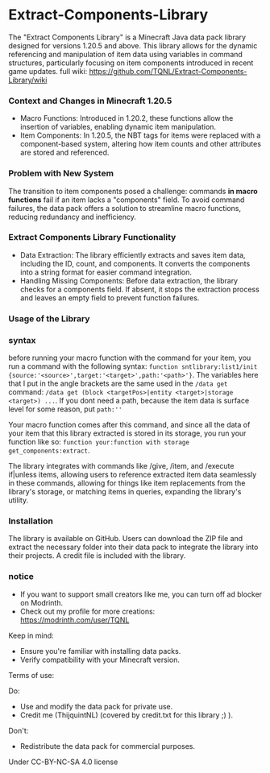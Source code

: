 # Extract-Components-Library
The "Extract Components Library" is a Minecraft Java data pack library designed for versions 1.20.5 and above. This library allows for the dynamic referencing and manipulation of item data using variables in command structures, particularly focusing on item components introduced in recent game updates. full wiki: https://github.com/TQNL/Extract-Components-Library/wiki

### Context and Changes in Minecraft 1.20.5

- Macro Functions: Introduced in 1.20.2, these functions allow the insertion of variables, enabling dynamic item manipulation.
- Item Components: In 1.20.5, the NBT tags for items were replaced with a component-based system, altering how item counts and other attributes are stored and referenced.

### Problem with New System

The transition to item components posed a challenge: commands **in macro functions** fail if an item lacks a "components" field. To avoid command failures, the data pack offers a solution to streamline macro functions, reducing redundancy and inefficiency.

### Extract Components Library Functionality

- Data Extraction: The library efficiently extracts and saves item data, including the ID, count, and components. It converts the components into a string format for easier command integration.
- Handling Missing Components: Before data extraction, the library checks for a components field. If absent, it stops the extraction process and leaves an empty field to prevent function failures.

### Usage of the Library

### syntax
before running your macro function with the command for your item, you run a command with the following syntax: `function sntlibrary:list1/init {source:'<source>',target:'<target>',path:'<path>'}`. The variables here that I put in the angle brackets are the same used in the `/data get` command: `/data get (block <targetPos>|entity <target>|storage <target>) ...`. If you dont need a path, because the item data is surface level for some reason, put `path:''`

Your macro function comes after this command, and since all the data of your item that this library extracted is stored in its storage, you run your function like so: `function your:function with storage get_components:extract`.

The library integrates with commands like /give, /item, and /execute if|unless items, allowing users to reference extracted item data seamlessly in these commands, allowing for things like item replacements from the library's storage, or matching items in queries, expanding the library's utility.

### Installation

The library is available on GitHub. Users can download the ZIP file and extract the necessary folder into their data pack to integrate the library into their projects. A credit file is included with the library.


### notice
- If you want to support small creators like me, you can turn off ad blocker on Modrinth.
- Check out my profile for more creations: https://modrinth.com/user/TQNL

Keep in mind:
- Ensure you're familiar with installing data packs.
- Verify compatibility with your Minecraft version.

Terms of use:

Do:
- Use and modify the data pack for private use.
- Credit me (ThijquintNL) (covered by credit.txt for this library ;) ).

Don't:
- Redistribute the data pack for commercial purposes.


Under CC-BY-NC-SA 4.0 license
